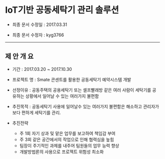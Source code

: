 # IoT기반 공동세탁기 관리 솔루션

+ 최종 문서 수정일 : 2017.03.31

+ 최종 문서 수정자 : kyg3766

---

## 제 안 개 요

+ 기간 : 2017.03.20 ~ 2017.10.30

+ 프로젝트 명 : Smate 콘센트를 활용한 공동세탁기 예약시스템 개발

+ 선정이유 : 공동주택의 공용세탁기 또는 셀프빨래방 같은 여러 사람이 세탁기를 공유하는 상황에서 일어날 수 있는 여러가지 불편함

+ 추진목적 : 공동세탁기 사용에 일어날수 있는 여러가지 불편함은 해소하고 관리자가 보다 편하게 세탁기를 관리.

+ 추진전략
  + 주 1회 자기 상과 및 맡은 업무를 보고하여 책임감 부여
  + 주 3회 같은 공간에서의 작업으로 인해 협력심을 높힘
  + 팀장이 주기적인 과제를 내주어 팀원들의 업무 능력 향상
  + 개발방법론의 사용으로 프로젝트 위험성 최소화
